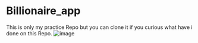 # Billionaire_app

This is only my practice Repo but you can clone it if you curious what have i done on this Repo.
![image](https://github.com/user-attachments/assets/b10b7919-0e37-4001-82f1-0378b98f45d6)

